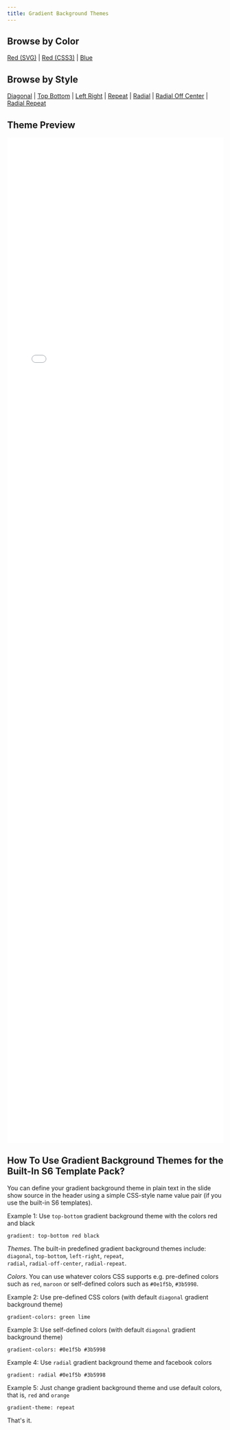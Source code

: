 ```yaml
---
title: Gradient Background Themes
---
```



## Browse by Color

<a href="g/gradient-styles-red.svg" target="gallery">Red (SVG)</a> |
<a href="gradient-styles-red.html" target="gallery">Red (CSS3)</a> |
<a href="g/gradient-styles-blue.svg" target="gallery">Blue</a>

## Browse by Style

<a href="g/gradient-diagonal.svg" target="gallery">Diagonal</a> |
<a href="g/gradient-top-bottom.svg" target="gallery">Top Bottom</a> |
<a href="g/gradient-left-right.svg" target="gallery">Left Right</a> |
<a href="g/gradient-repeat.svg" target="gallery">Repeat</a> |
<a href="g/gradient-radial.svg" target="gallery">Radial</a> |
<a href="g/gradient-radial-off-center.svg" target="gallery">Radial Off Center</a> |
<a href="g/gradient-radial-repeat.svg" target="gallery">Radial Repeat</a>

## Theme Preview

<iframe id="gallery" name="gallery"
        src="g/gradient-styles-red.svg"
        width="100%" height="60%" frameborder="0"></iframe>


## How To Use Gradient Background Themes for the Built-In S6 Template Pack?

You can define your gradient background theme in plain text in the slide show source in the header using
a simple CSS-style name value pair (if you use the built-in S6 templates).

Example 1: Use `top-bottom` gradient background theme with the colors red and black

```
gradient: top-bottom red black
```

*Themes*. The built-in predefined gradient background themes include: `diagonal`,
`top-bottom`,
`left-right`,
`repeat`,  
`radial`,
`radial-off-center`,
`radial-repeat`.

*Colors*. You can use whatever colors CSS supports e.g. pre-defined colors such as `red`,
`maroon` or self-defined colors such as `#0e1f5b`, `#3b5998`.


Example 2: Use pre-defined CSS colors (with default `diagonal` gradient background theme)

```
gradient-colors: green lime
```

Example 3: Use self-defined colors (with default `diagonal` gradient background theme)

```
gradient-colors: #0e1f5b #3b5998
```

Example 4: Use `radial` gradient background theme and facebook colors

```
gradient: radial #0e1f5b #3b5998
```

Example 5: Just change gradient background theme and use default colors, that is, `red` and `orange`

```
gradient-theme: repeat
```

That's it.
